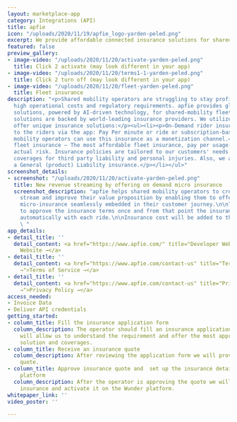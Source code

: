 ```yaml
---
layout: marketplace-app
category: Integrations (API)
title: apfie
icon: "/uploads/2020/11/19/apfie_logo-yarden-peled.png"
excerpt: We provide affordable connected insurance solutions for shared-mobility fleets.
featured: false
preview_gallery:
- image-video: "/uploads/2020/11/20/activate-yarden-peled.png"
  title: Click 2 activate (may look different in your app)
- image-video: "/uploads/2020/11/20/terms1-1-yarden-peled.png"
  title: Click 2 turn off (may look different in your app)
- image-video: "/uploads/2020/11/20/fleet-yarden-peled.png"
  title: Fleet insurance
description: "<p>Shared mobility operators are struggling to stay profitable due to
  high operational costs and regulatory requirements. apfie provides global insurance
  solutions, powered by AI-driven technology, for shared-mobility fleets. Our insurance
  solutions are backed by world-leading insurance providers. We utilize Realtime to
  offer unique insurance solutions:</p><ul><li><p>On-Demand rider insurance – Offered
  to the riders via the app: Pay Per minute or ride or subscription-based. Shared
  mobility operators can use this insurance as a monetization channel.</p></li><li><p>Usage-Based
  fleet insurance – The most affordable fleet insurance, pay per usage-based on the
  actual risk. Insurance policies are tailored to our customers' needs and can include
  coverages for third party liability and personal injuries. Also, we are offering
  a General (product) Liability insurance.</p></li></ul>"
screenshot_details:
- screenshot: "/uploads/2020/11/20/activate-yarden-peled.png"
  title: New revenue streaming by offering on demand micro insurance
  screenshot_description: "apfie helps shared mobility operators to create a new revenue
    stream and improve their value proposition by enabling them to offer on-demand,
    micro-insurance seamlessly embedded in their customer journey.\n\nThe rider needs
    to approve the insurance terms once and from that point the insurance can be activated
    automatically with each ride.\n\nInsurance cost will be added to the ride cost.
    \ "
app_details:
- detail_title: ''
  detail_content: <a href="https://www.apfie.com/" title="Developer Website →">Developer
    Website →</a>
- detail_title: ''
  detail_content: <a href="https://www.apfie.com/contact-us" title="Terms of Service
    →">Terms of Service →</a>
- detail_title: ''
  detail_content: <a href="https://www.apfie.com/contact-us" title="Privacy Policy
    →">Privacy Policy →</a>
access_needed:
- Invoice Data
- Deliver API credentials
getting_started:
- column_title: Fill the insurance application form
  column_description: The operator should fill an insurance application form that
    will allow us to understand the requirement and offer the most appropriate insurance
    solution and coverages.
- column_title: Receive an insurance quote
  column_description: After reviewing the application form we will provide a detailed
    quote.
- column_title: Approve insurance quote and  set up the insurance details at the Wunder
    platform
  column_description: After the operator is approving the quote we will set up the
    insurance and activate it on the Wunder platform.
whitepaper_link: ''
video_poster: ''

---
```

